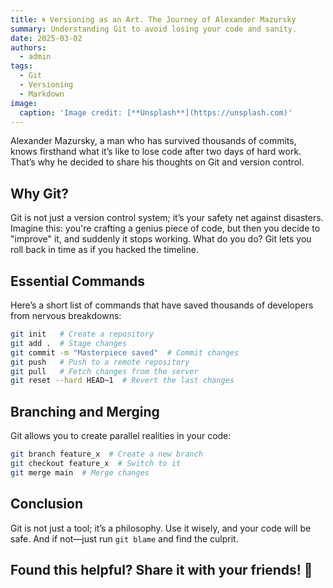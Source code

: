 ```yaml
---
title: 🌀 Versioning as an Art. The Journey of Alexander Mazursky
summary: Understanding Git to avoid losing your code and sanity.
date: 2025-03-02
authors:
  - admin
tags:
  - Git
  - Versioning
  - Markdown
image:
  caption: 'Image credit: [**Unsplash**](https://unsplash.com)'
---
```


Alexander Mazursky, a man who has survived thousands of commits, knows firsthand what it’s like to lose code after two days of hard work. That’s why he decided to share his thoughts on Git and version control.

## Why Git?

Git is not just a version control system; it’s your safety net against disasters. Imagine this: you're crafting a genius piece of code, but then you decide to "improve" it, and suddenly it stops working. What do you do? Git lets you roll back in time as if you hacked the timeline.

## Essential Commands

Here’s a short list of commands that have saved thousands of developers from nervous breakdowns:

```bash
git init   # Create a repository
git add .  # Stage changes
git commit -m "Masterpiece saved"  # Commit changes
git push   # Push to a remote repository
git pull   # Fetch changes from the server
git reset --hard HEAD~1  # Revert the last changes
```

## Branching and Merging

Git allows you to create parallel realities in your code:

```bash
git branch feature_x  # Create a new branch
git checkout feature_x  # Switch to it
git merge main  # Merge changes
```

## Conclusion

Git is not just a tool; it’s a philosophy. Use it wisely, and your code will be safe. And if not—just run `git blame` and find the culprit.

## Found this helpful? Share it with your friends! 🚀
